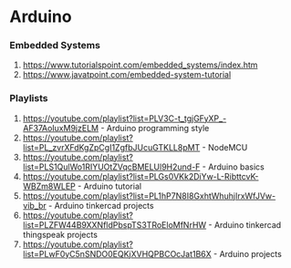 # Arduino
### Embedded Systems
1. https://www.tutorialspoint.com/embedded_systems/index.htm
2. https://www.javatpoint.com/embedded-system-tutorial

### Playlists
1. https://youtube.com/playlist?list=PLV3C-t_tgjGFyXP_-AF37AoIuxM9jzELM - Arduino programming style
2. https://youtube.com/playlist?list=PL_zvrXFdKgZpCgI1ZgfbJUcuGTKLL8pMT - NodeMCU
3. https://youtube.com/playlist?list=PLS1QulWo1RIYUOtZVqcBMELUl9H2und-F - Arduino basics 
4. https://youtube.com/playlist?list=PLGs0VKk2DiYw-L-RibttcvK-WBZm8WLEP - Arduino tutorial
5. https://youtube.com/playlist?list=PL1hP7N8I8GxhtWhuhjIrxWfJVw-vib_br - Arduino tinkercad projects
6. https://youtube.com/playlist?list=PLZFW44B9XXNfldPbspTS3TRoEloMfNrHW - Arduino tinkercad thingspeak projects
7. https://youtube.com/playlist?list=PLwF0yC5nSNDO0EQKjXVHQPBCOcJat1B6X - Arduino projects
